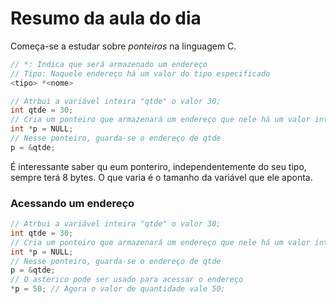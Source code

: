 # Resumo da aula do dia
Começa-se a estudar sobre *ponteiros* na linguagem C.
  
```c
// *: Indica que será armazenado um endereço
// Tipo: Naquele endereço há um valor do tipo especificado 
<tipo> *<nome>
```
  
```c
// Atrbui a variável inteira "qtde" o valor 30;
int qtde = 30;
// Cria um ponteiro que armazenará um endereço que nele há um valor inteiro
int *p = NULL;
// Nesse ponteiro, guarda-se o endereço de qtde
p = &qtde;
```
  
É interessante saber qu eum ponteriro, independentemente do seu tipo, sempre terá 8 bytes. O que varia é o tamanho da variável que ele aponta.
  
### Acessando um endereço
```c
// Atrbui a variável inteira "qtde" o valor 30;
int qtde = 30;
// Cria um ponteiro que armazenará um endereço que nele há um valor inteiro
int *p = NULL;
// Nesse ponteiro, guarda-se o endereço de qtde
p = &qtde;
// O asterico pode ser usado para acessar o endereço
*p = 50; // Agora o valor de quantidade vale 50;
```